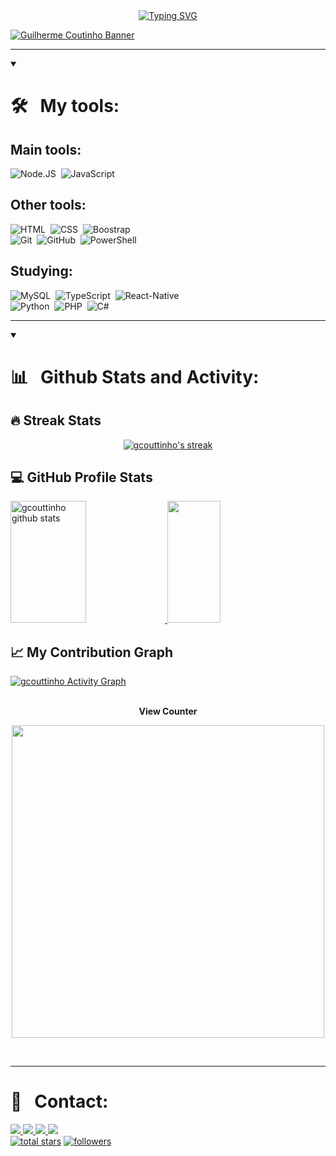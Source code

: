 <div align="center">
  <a href="https://gcouttinho.vercel.app/">
    <img src="https://readme-typing-svg.demolab.com?font=verdana&weight=900&size=25&duration=3000&pause=500&color=FFC61A&center=verdadeiro&vCenter=verdadeiro&repeat=verdadeiro&width=580&lines=Welcome+to+my+GitHub+profile!;Follow+me+to+keep+track+of+my+performance!" alt="Typing SVG" />
  </a>
</div> 

[![Guilherme Coutinho Banner](https://res.cloudinary.com/dmcikybfh/image/upload/c_scale,w_1100/v1690866264/GUILHERME_pfqq74.jpg)](https://gcouttinho.vercel.app/)

***
  
<details open align="left">
  <summary font-size="60px">
    <h1 font-size="10px">
      <strong>
        🛠 &nbsp; My tools:
      </strong>
    </h1>
  </summary>
 <div width=30px>
   
  <h2>
    Main tools:
  </h2>
  
   ![Node.JS](https://img.shields.io/badge/-Node.JS-0D1117?style=for-the-badge&logo=node.js&labelColor=0D1117&textColor=0D1117)&nbsp;
   ![JavaScript](https://img.shields.io/badge/-JavaScript-0D1117?style=for-the-badge&logo=javascript&labelColor=0D1117&textColor=0D1117)&nbsp;

  <h2>
     Other tools:
  </h2>
  
   ![HTML](https://img.shields.io/badge/-HTML-0D1117?style=for-the-badge&logo=html5&labelColor=fff99980)&nbsp;
   ![CSS](https://img.shields.io/badge/-CSS-0D1117?style=for-the-badge&logo=CSS3&logoColor=1572B6&labelColor=0D1117)&nbsp;
   ![Boostrap](https://img.shields.io/badge/-boostrap-0D1117?style=for-the-badge&logo=bootstrap&labelColor=0D1117)&nbsp;
   <br>
   ![Git](https://img.shields.io/badge/-Git-0D1117?style=for-the-badge&logo=git&labelColor=0D1117)&nbsp;
   ![GitHub](https://img.shields.io/badge/-GitHub-0D1117?style=for-the-badge&logo=github&labelColor=0D1117)&nbsp;
   ![PowerShell](https://img.shields.io/badge/-PowerShell-0D1117?style=for-the-badge&logo=powershell&labelColor=0D1117)&nbsp;

  <h2>
     Studying:
  </h2>
  
   ![MySQL](https://img.shields.io/badge/-mysql-0D1117?style=for-the-badge&logo=mysql&labelColor=0D1117)&nbsp;
   ![TypeScript](https://img.shields.io/badge/-Typescrpit-0D1117?style=for-the-badge&logo=typescript&labelColor=0D1117)&nbsp;
   ![React-Native](https://img.shields.io/badge/-ReactNative-0D1117?style=for-the-badge&logo=react&labelColor=0D1117)&nbsp;
   <br>
   ![Python](https://img.shields.io/badge/-python-0D1117?style=for-the-badge&logo=python&logoColor=1572B6&labelColor=0D1117)&nbsp;
   ![PHP](https://img.shields.io/badge/-PHP-0D1117?style=for-the-badge&logo=php&labelColor=0D1117)&nbsp;
   ![C#](https://img.shields.io/badge/-cSharp-0D1117?style=for-the-badge&logo=csharp&logoColor=purple&labelColor=0D1117)&nbsp;
   
 </div>
  
</details>
   
   

***
<details open align="left">
  <summary font-size="60px">
    <h1 font-size="10px">
      <strong>
        📊 &nbsp; Github Stats and Activity:
      </strong>
    </h1>
  </summary>

 <h2>🔥 Streak Stats</h2>

 <div align="center">
   
  <p>
    <a href="https://github.com/DenverCoder1/github-readme-streak-stats">
      <img title="🔥Streak stats gcouttinhos" alt="gcouttinho's streak" src="https://streak-stats.demolab.com/?user=gcouttinho&hide_border=true&theme=slateorange"/>
    </a>
  </p>
</div>
  
 <div>
   
  <h2>💻 GitHub Profile Stats</h2>
  
  <a href="https://github.com/gcouttinho">
    <img width="49%" height="195px" src="https://github-readme-stats.vercel.app/api?username=gcouttinho&show_icons=true&count_private=true&hide_border=true&theme=slateorange" alt="gcouttinho github stats" />
    <img width="41%" height="195px" src="https://github-readme-stats.vercel.app/api/top-langs/?username=gcouttinho&layout=compact&hide_border=true&theme=slateorange" />
  </a>
  
  <h2>📈 My Contribution Graph</h2>
  
  <a href="https://github.com/gcouttinho">
    <img alt="gcouttinho Activity Graph" src="https://github-readme-activity-graph.vercel.app/graph/?username=gcouttinho&bg_color=36393f&color=f9a527&line=f9a527&point=FFFFFF&hide_border=true" />
  </a>
</div>

<div align="center">
<br>
  <p align="centre"><b>View Counter</b>
  </p>  
<p align="center">
  <img align="center" width="500px" src="https://profile-counter.glitch.me/{gcouttinho}/count.svg" />
</p> 
<br>
</div>
  
</details>

  ***
  
  # 📍 &nbsp; Contact:

  <a href="https://www.linkedin.com/in/guilherme-coutinho-989a0323a" target="_blank">
     <img src="https://img.shields.io/badge/-LinkedIn-%230077B5?style=for-the-badge&logo=linkedin&logoColor=white" target="_blank">
  </a>
  <a href = "mailto:holandagui31@gmail.com">
     <img src="https://img.shields.io/badge/-Gmail-%23333?style=for-the-badge&logo=gmail&logoColor=white" target="_blank">
  </a>
  <a href="https://www.instagram.com/guicouttinho_/" target="_blank">
     <img src="https://img.shields.io/badge/-Instagram-%23E4405F?style=for-the-badge&logo=instagram&logoColor=white" target="_blank">
  </a>
  <a href="https://twitter.com/GCoutinho777" target="_blank">
     <img src="https://img.shields.io/badge/Twitter-1DA1F2?style=for-the-badge&logo=twitter&logoColor=white">
  </a>
  <br>
    <a href="https://github.com/gcouttinho?tab=repositories&sort=stargazers">
    <img alt="total stars" title="Total stars on GitHub" src="https://custom-icon-badges.demolab.com/github/stars/gcouttinho?color=55960c&style=for-the-badge&labelColor=488207&logo=star"/></a>
  <a href="https://github.com/gcouttinho?tab=followers">
    <img alt="followers" title="Follow me on Github" src="https://custom-icon-badges.demolab.com/github/followers/gcouttinho?color=236ad3&labelColor=1155ba&style=for-the-badge&logo=person-add&label=Follow&logoColor=white"/></a>
  

